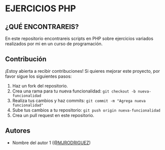# EJERCICIOS PHP

## ¿QUÉ ENCONTRAREIS?
En este repositorio encontrareis scripts en PHP sobre ejercicios variados realizados por mi en un curso de programación.

## Contribución
¡Estoy abierta a recibir contribuciones! Si quieres mejorar este proyecto, por favor sigue los siguientes pasos:
1. Haz un fork del repositorio.
2. Crea una rama para tu nueva funcionalidad: `git checkout -b nueva-funcionalidad`
3. Realiza tus cambios y haz commits: `git commit -m "Agrega nueva funcionalidad"`
4. Sube tus cambios a tu repositorio: `git push origin nueva-funcionalidad`
5. Crea un pull request en este repositorio.

## Autores
- Nombre del autor 1 ([@MJRODRIGUEZ](https://github.com/mjrodriu))

